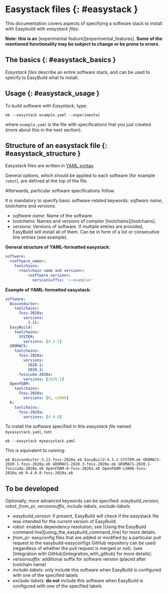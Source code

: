 # Easystack files {: #easystack }

This documentation covers aspects of specifying a software stack to
install with Easybuild with *easystack files*.

**Note: this is an**
[experimental feature][experimental_features]. **Some of the mentioned functionality may be subject to
change or be prone to errors.**

## The basics {: #easystack_basics }

*Easystack files* describe an entire software stack, and can be used to
specify to EasyBuild what to install.

## Usage {: #easystack_usage }

To build software with *Easystack*, type:

``` shell
eb --easystack example.yaml --experimental
```

where `example.yaml` is the file with specifications that you just
created (more about this in the next section).

## Structure of an easystack file {: #easystack_structure }

Easystack files are written in [YAML
syntax](https://learnxinyminutes.com/docs/yaml).

General options, which should be applied to each software (for example
`robot`), are defined at the top of the file.

Afterwards, particular software specifications follow.

It is mandatory to specify basic software-related keywords: *software
name*, *toolchains* and *versions*.

- *software name*: Name of the software.
- *toolchains*: Names and versions of compiler [toolchains][toolchains].
- *versions*: Versions of software. If multiple entries are provided, EasyBuild will install all of
  them. Can be in form of a list or consecutive line entries (see example).

**General structure of YAML-formatted easystack:**

``` yaml
software:
  <software_name>:
    toolchains:
      <toolchain name and version>:
          <software_version>:
            versionsuffix: '<-example>'
```

**Example of YAML-formatted easystack:**

``` yaml
software:
  Bioconductor:
    toolchains:
      foss-2020a:
        versions:
          3.11:
  EasyBuild:
    toolchains:
      SYSTEM:
        versions: [4.3.1]
  GROMACS:
    toolchains:
      foss-2020a:
        versions:
          2020.1:
          2020.3:
      fosscuda-2020a:
        versions: [2020.1]
  OpenFOAM:
    toolchains:
      foss-2020a:
        versions: [8, v2006]
  R:
    toolchains:
      foss-2020a:
        versions: [4.0.0]
```

To install the software specified in this *easystack file* named
`myeasystack.yaml`, run:

``` shell
eb --easystack myeasystack.yaml
```

This is equivalent to running:

``` shell
eb Bioconductor-3.11-foss-2020a.eb EasyBuild-4.3.1-SYSTEM.eb GROMACS-2020.1-foss-2020a.eb GROMACS-2020.3-foss-2020a.eb GROMACS-2020.1-fosscuda-2020a.eb OpenFOAM-8-foss-2020a.eb OpenFOAM-v2006-foss-2020a.eb R-4.0.0-foss-2020a.eb
```

## To be developed

Optionally, more advanced keywords can be specified:
*easybuild_version*, *robot*, *from_pr*, *versionsuffix*,
*include-labels*, *exclude-labels*.

- *easybuild_version:* if present, EasyBuild will check if the
    easystack file was intended for the current version of EasyBuild.
- *robot:* enables dependency resolution; see
    [Using the EasyBuild command line][using_the_easybuild_command_line] for
    more details.
- *from_pr:* easyconfig files that are added or modified by a
    particular pull request to the easybuild-easyconfigs GitHub
    repository can be used (regardless of whether the pull request is
    merged or not). (see [Integration with GitHub][integration_with_github] for more details).
- *versionsuffix:* additional suffix for software version (placed
    after toolchain name)
- *include-labels:* only include this software when EasyBuild is
    configured with one of the specified labels
- *exclude-labels:* **do not** include this software when EasyBuild is
    configured with one of the specified labels
